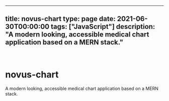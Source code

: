 
---
title: novus-chart
type: page
date: 2021-06-30T00:00:00
tags: ["JavaScript"]
description: "A modern looking, accessible medical chart application based on a MERN stack."
---


<br>

# novus-chart
A modern looking, accessible medical chart application based on a MERN stack.
